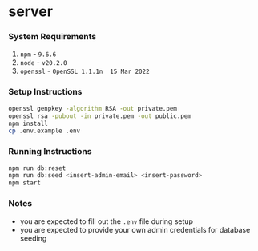 # server

### System Requirements
1. `npm` - `9.6.6`
2. `node` - `v20.2.0`
3. `openssl` - `OpenSSL 1.1.1n  15 Mar 2022`

### Setup Instructions
```sh
openssl genpkey -algorithm RSA -out private.pem
openssl rsa -pubout -in private.pem -out public.pem
npm install
cp .env.example .env
```

### Running Instructions
```sh
npm run db:reset
npm run db:seed <insert-admin-email> <insert-password>
npm start
```

### Notes
- you are expected to fill out the `.env` file during setup
- you are expected to provide your own admin credentials for database seeding

